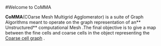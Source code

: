 #Welcome to CoMMA

**CoMMA**(COarse Mesh Multigrid Agglomerator)
 is a suite of Graph Algorithms meant to operate on the graph representation of an** Unstructured** computational Mesh
     .The final objective is to give a map between the fine cells and coarse cells in the object representing the
          [Coarse cell graph](#Coarse_Cell_Graph)
     .
